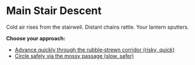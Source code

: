 # Main Stair Descent

Cold air rises from the stairwell. Distant chains rattle. Your lantern sputters.

**Choose your approach:**
- [Advance quickly through the rubble‑strewn corridor (risky, quick)](./fast-burn.md)
- [Circle safely via the mossy passage (slow, safer)](./safe-arc.md)
